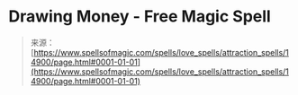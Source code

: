 <!--yml
category: 未分类
date: 2024-06-12 18:54:02
-->

# Drawing Money - Free Magic Spell

> 来源：[https://www.spellsofmagic.com/spells/love_spells/attraction_spells/14900/page.html#0001-01-01](https://www.spellsofmagic.com/spells/love_spells/attraction_spells/14900/page.html#0001-01-01)